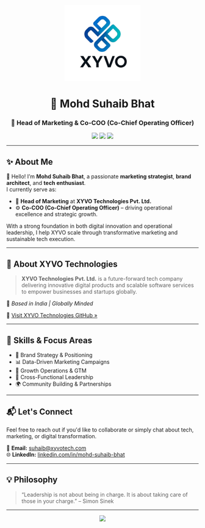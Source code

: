 <p align="center">
  <img src="https://raw.githubusercontent.com/XYVO-TECHNOLOGIES-PVT-LTD/XYVO-FOUNDATION/main/xyvo-logo.png" alt="XYVO Technologies Logo" width="200"/>
</p>

<h1 align="center">🚀 Mohd Suhaib Bhat</h1>

<h3 align="center">🎯 Head of Marketing & Co-COO (Co-Chief Operating Officer)</h3>

<p align="center">
  <a href="https://github.com/XYVO-TECHNOLOGIES-PVT-LTD"><img src="https://img.shields.io/badge/Company-XYVO%20Technologies-4B0082?style=for-the-badge&logo=github" /></a>
  <a href="mailto:suhaib@xyvotech.com"><img src="https://img.shields.io/badge/Email-suhaib@xyvotech.com-EA4335?style=for-the-badge&logo=gmail&logoColor=white" /></a>
  <a href="https://www.linkedin.com/in/mohd-suhaib-bhat"><img src="https://img.shields.io/badge/LinkedIn-Mohd%20Suhaib%20Bhat-0077B5?style=for-the-badge&logo=linkedin" /></a>
</p>

---

## ✨ About Me

👋 Hello! I’m **Mohd Suhaib Bhat**, a passionate **marketing strategist**, **brand architect**, and **tech enthusiast**.  
I currently serve as:

- 🧠 **Head of Marketing** at **XYVO Technologies Pvt. Ltd.**
- ⚙️ **Co-COO (Co-Chief Operating Officer)** – driving operational excellence and strategic growth.

With a strong foundation in both digital innovation and operational leadership, I help XYVO scale through transformative marketing and sustainable tech execution.

---

## 🏢 About XYVO Technologies

> **XYVO Technologies Pvt. Ltd.** is a future-forward tech company delivering innovative digital products and scalable software services to empower businesses and startups globally.

📍 *Based in India | Globally Minded*

🔗 [Visit XYVO Technologies GitHub »](https://github.com/XYVO-TECHNOLOGIES-PVT-LTD)

---

## 🔧 Skills & Focus Areas

- 🎯 Brand Strategy & Positioning  
- 📊 Data-Driven Marketing Campaigns  
- 🚀 Growth Operations & GTM  
- 🧩 Cross-Functional Leadership  
- 🌍 Community Building & Partnerships

---

## 📬 Let's Connect

Feel free to reach out if you'd like to collaborate or simply chat about tech, marketing, or digital transformation.

📩 **Email:** [suhaib@xyvotech.com](mailto:suhaib@xyvotech.com)  
🌐 **LinkedIn:** [linkedin.com/in/mohd-suhaib-bhat](https://www.linkedin.com/in/mohd-suhaib-bhat)

---

## 💡 Philosophy

> “Leadership is not about being in charge. It is about taking care of those in your charge.” – Simon Sinek

---

<p align="center">
  <img src="https://capsule-render.vercel.app/api?type=waving&color=4B0082&height=150&section=footer"/>
</p>
